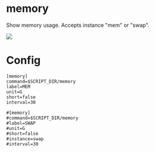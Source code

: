 # memory

Show memory usage. Accepts instance "mem" or "swap".

![](memory.png)

# Config

```
[memory]
command=$SCRIPT_DIR/memory
label=MEM
unit=G
short=false
interval=30

#[memory]
#command=$SCRIPT_DIR/memory
#label=SWAP
#unit=G
#short=false
#instance=swap
#interval=30
```
